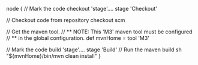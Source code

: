 node {
   // Mark the code checkout 'stage'....
   stage 'Checkout'

   // Checkout code from repository
   checkout scm

   // Get the maven tool.
   // ** NOTE: This 'M3' maven tool must be configured
   // **       in the global configuration.
   def mvnHome = tool 'M3'

   // Mark the code build 'stage'....
   stage 'Build'
   // Run the maven build
   sh "${mvnHome}/bin/mvn clean install"
} 